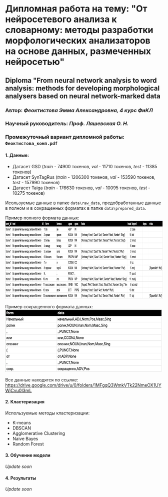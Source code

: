 # Дипломная работа на тему: "От нейросетевого анализа к словарному: методы разработки морфологических анализаторов на основе данных, размеченных нейросетью"
## Diploma "From neural network analysis to word analysis: methods for developing morphological analysers based on neural network-marked data
### Автор: _Феоктистова Эмма Александровна, 4 курс ФиКЛ_
### Научный руководитель: _Проф. Ляшевская О. Н._
### Промежуточный вариант дипломной работы: `Феоктистова_комп.pdf`
  
#### 1. Данные:
- Датасет GSD (_train_ - 74900 токенов, _val_ - 11710 токенов, _test_ - 11385 токенов)
- Датасет SynTagRus (_train_ - 1206300 токенов, _val_ - 153590 токенов, _test_ - 157990 токенов)
- Датасет Taiga (_train_ - 176630 токенов, _val_ - 10095 токенов, _test_ - 10275 токенов)

Исользуемые данные в папке `data\raw_data`, предобработанные данные в полном и в сокращенных форматах в папке `data\prepared_data`.

  Пример полного формата данных:  
<img src="./images/image_full_data.png" width="2500" height="250" />
  
  Пример сокращенного формата данных:  
<img src="./images/image_data.png" width="500" height="200" />
  
  Все данные находятся по ссылке: https://drive.google.com/drive/u/0/folders/1MFgqQ3WmkVTk22NmeOX1UYWjCvu0l3mL
  
#### 2. Кластеризация
Используемые методы кластеризации:
- K-means
- DBSCAN
- Agglomerative Clustering
- Naive Bayes
- Random Forest

#### 3. Обучение модели
_Update soon_
#### 4. Результаты
_Update soon_
